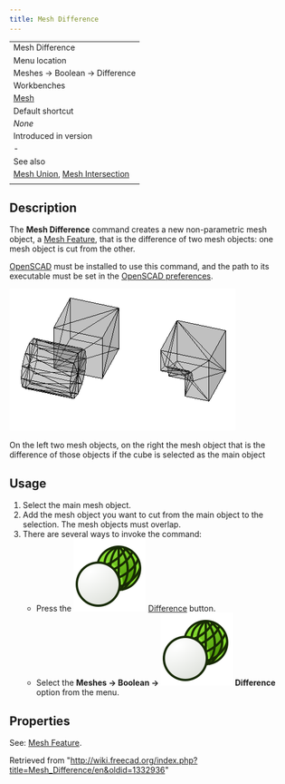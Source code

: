 ```yaml
---
title: Mesh Difference
---
```


|                                                                                                     |
| --------------------------------------------------------------------------------------------------- |
| Mesh Difference                                                                                     |
| Menu location                                                                                       |
| Meshes → Boolean → Difference                                                                       |
| Workbenches                                                                                         |
| [Mesh](/Mesh_Workbench "Mesh Workbench")                                                            |
| Default shortcut                                                                                    |
| _None_                                                                                              |
| Introduced in version                                                                               |
| -                                                                                                   |
| See also                                                                                            |
| [Mesh Union](/Mesh_Union "Mesh Union"), [Mesh Intersection](/Mesh_Intersection "Mesh Intersection") |
|                                                                                                     |

## Description

The **Mesh Difference** command creates a new non-parametric mesh object, a [Mesh Feature](/Mesh_Feature "Mesh Feature"), that is the difference of two mesh objects: one mesh object is cut from the other.

[OpenSCAD](http://www.openscad.org/) must be installed to use this command, and the path to its executable must be set in the [OpenSCAD preferences](/OpenSCAD_Preferences "OpenSCAD Preferences").

![](/src/assets/images/Mesh_Difference_example.png)

On the left two mesh objects, on the right the mesh object that is the difference of those objects if the cube is selected as the main object

## Usage

1. Select the main mesh object.
2. Add the mesh object you want to cut from the main object to the selection. The mesh objects must overlap.
3. There are several ways to invoke the command:
   - Press the ![](/src/assets/images/Mesh_Difference.svg) [Difference](/Mesh_Difference "Mesh Difference") button.
   - Select the **Meshes → Boolean → ![](/src/assets/images/Mesh_Difference.svg) Difference** option from the menu.

## Properties

See: [Mesh Feature](/Mesh_Feature "Mesh Feature").

Retrieved from "<http://wiki.freecad.org/index.php?title=Mesh_Difference/en&oldid=1332936>"
